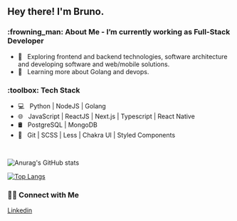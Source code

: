 
<h2> Hey there! I'm Bruno.</h2>

<h3> 	:frowning_man: About Me - I’m currently working as Full-Stack Developer </h3>

- :thinking: &nbsp; Exploring frontend and backend technologies, software architecture and developing software and web/mobile solutions.
- :seedling: &nbsp; Learning more about Golang and devops.

<h3>:toolbox: Tech Stack</h3>

- :computer: &nbsp; Python | NodeJS | Golang
- :globe_with_meridians: &nbsp; JavaScript | ReactJS | Next.js | Typescript | React Native
- :oil_drum: &nbsp; PostgreSQL | MongoDB
- :wrench: &nbsp; Git | SCSS | Less | Chakra UI | Styled Components

<br/>

![Anurag's GitHub stats](https://github-readme-stats.vercel.app/api?username=bruno-nakahara&show_icons=true&theme=tokyonight)


[![Top Langs](https://github-readme-stats.vercel.app/api/top-langs/?username=bruno-nakahara&langs_count=8&hide=css,html)](https://github.com/bruno-nakahara/github-readme-stats)


<h3> 🤝🏻 Connect with Me </h3>

[Linkedin](https://www.linkedin.com/in/bruno-hideki-silva-nakahara-a6749012a/)



